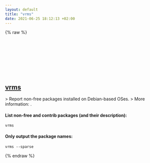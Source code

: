 ```yaml
---
layout: default
title: "vrms"
date: 2021-06-25 18:12:13 +02:00
---
```

{% raw %}
<h2 id="vrms">
  <a href="/en/linux/vrms.html">vrms</a> <a href="#vrms"><svg class="icon">
    <use href="/assets/images/unicode_sprite.svg#link" />
  </svg></a>
</h2>
> Report non-free packages installed on Debian-based OSes.
> More information: <https://debian.pages.debian.net/vrms/>.

#### List non-free and contrib packages (and their description):
```shell
vrms
```
#### Only output the package names:
```shell
vrms --sparse
```
{% endraw %}